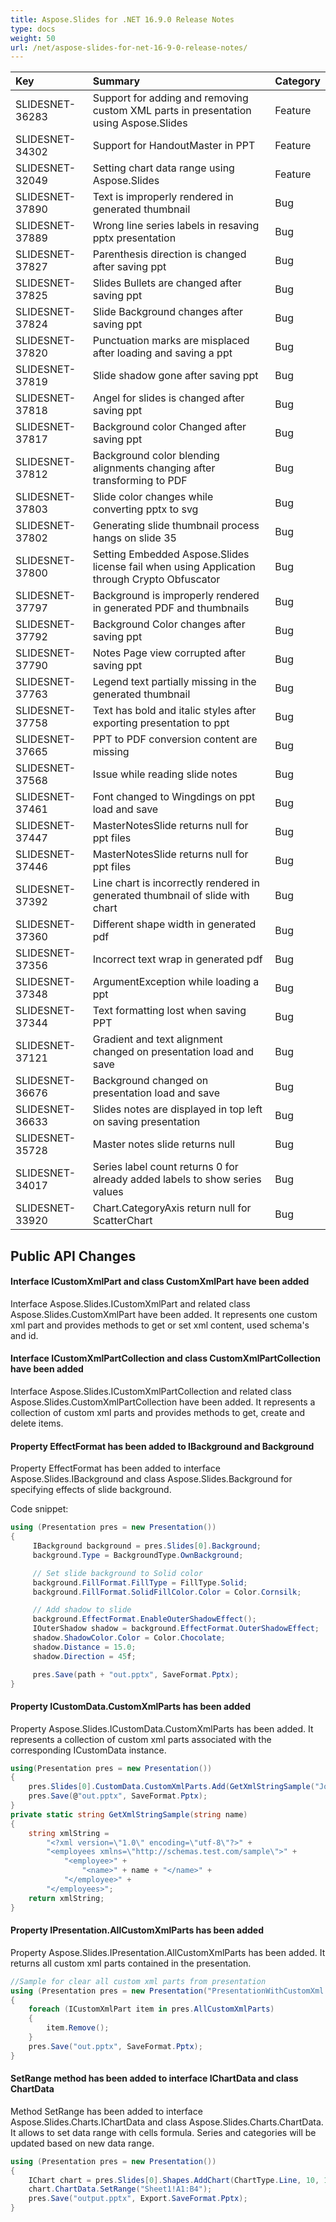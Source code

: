 ```yaml
---
title: Aspose.Slides for .NET 16.9.0 Release Notes
type: docs
weight: 50
url: /net/aspose-slides-for-net-16-9-0-release-notes/
---
```


|**Key** |**Summary** |**Category** |
| :- | :- | :- |
|SLIDESNET-36283|Support for adding and removing custom XML parts in presentation using Aspose.Slides|Feature|
|SLIDESNET-34302|Support for HandoutMaster in PPT|Feature|
|SLIDESNET-32049|Setting chart data range using Aspose.Slides|Feature|
|SLIDESNET-37890|Text is improperly rendered in generated thumbnail|Bug|
|SLIDESNET-37889|Wrong line series labels in resaving pptx presentation|Bug|
|SLIDESNET-37827|Parenthesis direction is changed after saving ppt|Bug|
|SLIDESNET-37825|Slides Bullets are changed after saving ppt|Bug|
|SLIDESNET-37824|Slide Background changes after saving ppt|Bug|
|SLIDESNET-37820|Punctuation marks are misplaced after loading and saving a ppt|Bug|
|SLIDESNET-37819|Slide shadow gone after saving ppt|Bug|
|SLIDESNET-37818|Angel for slides is changed after saving ppt|Bug|
|SLIDESNET-37817|Background color Changed after saving ppt|Bug|
|SLIDESNET-37812|Background color blending alignments changing after transforming to PDF|Bug|
|SLIDESNET-37803|Slide color changes while converting pptx to svg|Bug|
|SLIDESNET-37802|Generating slide thumbnail process hangs on slide 35|Bug|
|SLIDESNET-37800|Setting Embedded Aspose.Slides license fail when using Application through Crypto Obfuscator|Bug|
|SLIDESNET-37797|Background is improperly rendered in generated PDF and thumbnails|Bug|
|SLIDESNET-37792|Background Color changes after saving ppt|Bug|
|SLIDESNET-37790|Notes Page view corrupted after saving ppt|Bug|
|SLIDESNET-37763|Legend text partially missing in the generated thumbnail|Bug|
|SLIDESNET-37758|Text has bold and italic styles after exporting presentation to ppt|Bug|
|SLIDESNET-37665|PPT to PDF conversion content are missing|Bug|
|SLIDESNET-37568|Issue while reading slide notes|Bug|
|SLIDESNET-37461|Font changed to Wingdings on ppt load and save|Bug|
|SLIDESNET-37447|MasterNotesSlide returns null for ppt files|Bug|
|SLIDESNET-37446|MasterNotesSlide returns null for ppt files|Bug|
|SLIDESNET-37392|Line chart is incorrectly rendered in generated thumbnail of slide with chart|Bug|
|SLIDESNET-37360|Different shape width in generated pdf|Bug|
|SLIDESNET-37356|Incorrect text wrap in generated pdf|Bug|
|SLIDESNET-37348|ArgumentException while loading a ppt|Bug|
|SLIDESNET-37344|Text formatting lost when saving PPT|Bug|
|SLIDESNET-37121|Gradient and text alignment changed on presentation load and save|Bug|
|SLIDESNET-36676|Background changed on presentation load and save|Bug|
|SLIDESNET-36633|Slides notes are displayed in top left on saving presentation|Bug|
|SLIDESNET-35728|Master notes slide returns null|Bug|
|SLIDESNET-34017|Series label count returns 0 for already added labels to show series values|Bug|
|SLIDESNET-33920|Chart.CategoryAxis return null for ScatterChart|Bug|

## **Public API Changes**

#### **Interface ICustomXmlPart and class CustomXmlPart have been added**
Interface Aspose.Slides.ICustomXmlPart and related class Aspose.Slides.CustomXmlPart have been added. It represents one custom xml part and provides methods to get or set xml content, used schema's and id.

#### **Interface ICustomXmlPartCollection and class CustomXmlPartCollection have been added**
Interface Aspose.Slides.ICustomXmlPartCollection and related class Aspose.Slides.CustomXmlPartCollection have been added. It represents a collection of custom xml parts and provides methods to get, create and delete items.

#### **Property EffectFormat has been added to IBackground and Background**
Property EffectFormat has been added to interface Aspose.Slides.IBackground and class Aspose.Slides.Background for specifying effects of slide background.

Code snippet:
``` csharp
using (Presentation pres = new Presentation())
{
     IBackground background = pres.Slides[0].Background;
     background.Type = BackgroundType.OwnBackground;

     // Set slide background to Solid color
     background.FillFormat.FillType = FillType.Solid;
     background.FillFormat.SolidFillColor.Color = Color.Cornsilk;

     // Add shadow to slide
     background.EffectFormat.EnableOuterShadowEffect();
     IOuterShadow shadow = background.EffectFormat.OuterShadowEffect;
     shadow.ShadowColor.Color = Color.Chocolate;
     shadow.Distance = 15.0;
     shadow.Direction = 45f;

     pres.Save(path + "out.pptx", SaveFormat.Pptx);
}
``` 

#### **Property ICustomData.CustomXmlParts has been added**
Property Aspose.Slides.ICustomData.CustomXmlParts has been added. It represents a collection of custom xml parts associated with the corresponding ICustomData instance.
``` csharp
using(Presentation pres = new Presentation())
{
    pres.Slides[0].CustomData.CustomXmlParts.Add(GetXmlStringSample("John Doe")); //add new custom xml to slide custom data
    pres.Save(@"out.pptx", SaveFormat.Pptx);
}
private static string GetXmlStringSample(string name)
{
    string xmlString =
        "<?xml version=\"1.0\" encoding=\"utf-8\"?>" +
        "<employees xmlns=\"http://schemas.test.com/sample\">" +
            "<employee>" +
                "<name>" + name + "</name>" +
            "</employee>" +
        "</employees>";
    return xmlString;
}
``` 

#### **Property IPresentation.AllCustomXmlParts has been added**
Property Aspose.Slides.IPresentation.AllCustomXmlParts has been added. It returns all custom xml parts contained in the presentation.

``` csharp
//Sample for clear all custom xml parts from presentation
using (Presentation pres = new Presentation("PresentationWithCustomXml.pptx"))
{
    foreach (ICustomXmlPart item in pres.AllCustomXmlParts)
    {
        item.Remove();
    }
    pres.Save("out.pptx", SaveFormat.Pptx);
}
``` 

#### **SetRange method has been added to interface IChartData and class ChartData**
Method SetRange has been added to interface Aspose.Slides.Charts.IChartData and class Aspose.Slides.Charts.ChartData. It allows to set data range with cells formula. Series and categories will be updated based on new data range.

``` csharp
using (Presentation pres = new Presentation())
{
    IChart chart = pres.Slides[0].Shapes.AddChart(ChartType.Line, 10, 10, 400, 300);
    chart.ChartData.SetRange("Sheet1!A1:B4");
    pres.Save("output.pptx", Export.SaveFormat.Pptx);
}
``` 
